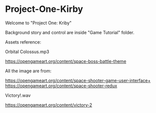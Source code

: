 # Project-One-Kirby

Welcome to "Project One: Kriby"

Background story and control are inside "Game Tutorial" folder.


Assets reference: 

Orbital Colossus.mp3

https://opengameart.org/content/space-boss-battle-theme

All the image are from:

https://opengameart.org/content/space-shooter-game-user-interface+
https://opengameart.org/content/space-shooter-redux

Victory!.wav

https://opengameart.org/content/victory-2
